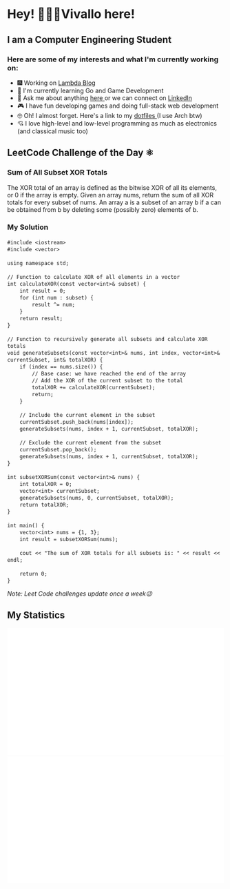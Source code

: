 #  Hey! 🙋🏻‍♂️Vivallo here!

##  I am a Computer Engineering Student

###  Here are some of my interests and what I'm currently working on:

  * 🎆 Working on [ Lambda Blog ](https://lambdablog.com)
  * 🌱 I'm currently learning Go and Game Development 
  * 💭 Ask me about anything [ here ](https://github.com/Vivallo04/Vivallo04/issues/new) or we can connect on [ LinkedIn ](https://bit.ly/3zm1YjA)
  * 🎮 I have fun developing games and doing full-stack web development 
  * 🤓 Oh! I almost forget. Here's a link to my [ dotfiles ](https://github.com/Vivallo04/dotfiles) (I use Arch btw) 
  * 💘 I love high-level and low-level programming as much as electronics (and classical music too) 

##  LeetCode Challenge of the Day ⚛

###  Sum of All Subset XOR Totals

The XOR total of an array is defined as the bitwise XOR of all its elements,
or 0 if the array is empty. Given an array nums, return the sum of all XOR
totals for every subset of nums. An array a is a subset of an array b if a can
be obtained from b by deleting some (possibly zero) elements of b.

###  My Solution
```
#include <iostream>
#include <vector>

using namespace std;

// Function to calculate XOR of all elements in a vector
int calculateXOR(const vector<int>& subset) {
    int result = 0;
    for (int num : subset) {
        result ^= num;
    }
    return result;
}

// Function to recursively generate all subsets and calculate XOR totals
void generateSubsets(const vector<int>& nums, int index, vector<int>& currentSubset, int& totalXOR) {
    if (index == nums.size()) {
        // Base case: we have reached the end of the array
        // Add the XOR of the current subset to the total
        totalXOR += calculateXOR(currentSubset);
        return;
    }

    // Include the current element in the subset
    currentSubset.push_back(nums[index]);
    generateSubsets(nums, index + 1, currentSubset, totalXOR);

    // Exclude the current element from the subset
    currentSubset.pop_back();
    generateSubsets(nums, index + 1, currentSubset, totalXOR);
}

int subsetXORSum(const vector<int>& nums) {
    int totalXOR = 0;
    vector<int> currentSubset;
    generateSubsets(nums, 0, currentSubset, totalXOR);
    return totalXOR;
}

int main() {
    vector<int> nums = {1, 3};
    int result = subsetXORSum(nums);

    cout << "The sum of XOR totals for all subsets is: " << result << endl;

    return 0;
}
```

_Note: Leet Code challenges update once a week😉_

##  My Statistics

![](https://github.com/Vivallo04/stats/blob/master/generated/overview.svg)
![](https://github.com/Vivallo04/stats/blob/master/generated/languages.svg)

